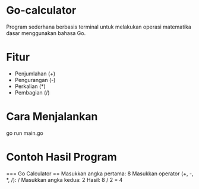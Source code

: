 # Go-calculator
Program sederhana berbasis terminal untuk melakukan operasi matematika dasar menggunakan bahasa Go.

# Fitur
- Penjumlahan (+)
- Pengurangan (-)
- Perkalian (*)
- Pembagian (/)

# Cara Menjalankan
go run main.go

# Contoh Hasil Program
=== Go Calculator ==
Masukkan angka pertama: 8
Masukkan operator (+, -, *, /): /
Masukkan angka kedua: 2
Hasil: 8 / 2 = 4
